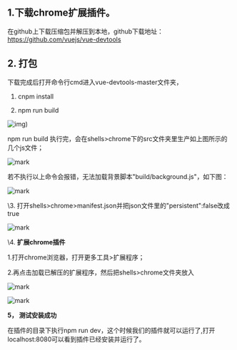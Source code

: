 ## 1.**下载chrome扩展插件。**

在github上下载压缩包并解压到本地，github下载地址：https://github.com/vuejs/vue-devtools

## 2. 打包

下载完成后打开命令行cmd进入vue-devtools-master文件夹，

1. cnpm install

2. npm run build

![img](http://cdn.jayh.club/blog/20201012/eBPb7WeYiQM2.png?imageslim))

npm run build 执行完，会在shells>chrome下的src文件夹里生产如上图所示的几个js文件；

![mark](http://cdn.jayh.club/blog/20201012/59uDE0PDHupQ.png?imageslim)

 

若不执行以上命令会报错，无法加载背景脚本"build/background.js"，如下图：

![mark](http://cdn.jayh.club/blog/20201012/rS23paGqjbf6.png?imageslim)

\3. 打开shells>chrome>manifest.json并把json文件里的"persistent":false改成true

![mark](http://cdn.jayh.club/blog/20201012/TXqjQ0n9zB2o.png?imageslim)

\4. **扩展chrome插件**

1.打开chrome浏览器，打开更多工具>扩展程序；

2.再点击加载已解压的扩展程序，然后把shells>chrome文件夹放入

![mark](http://cdn.jayh.club/blog/20201012/wLPfyi2L16T8.png?imageslim)
 
![mark](http://cdn.jayh.club/blog/20201012/EsQUNhuA3T6W.png?imageslim)

**5， 测试安装成功**

在插件的目录下执行npm run dev，这个时候我们的插件就可以运行了,打开localhost:8080可以看到插件已经安装并运行了。	